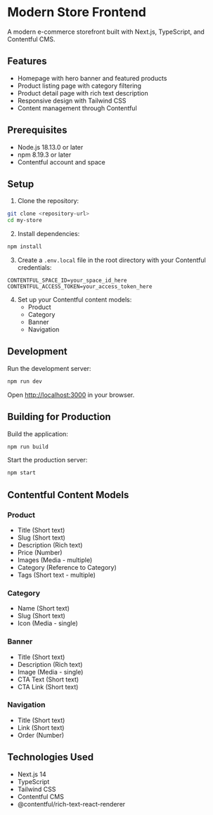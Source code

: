 # Modern Store Frontend

A modern e-commerce storefront built with Next.js, TypeScript, and Contentful CMS.

## Features

- Homepage with hero banner and featured products
- Product listing page with category filtering
- Product detail page with rich text description
- Responsive design with Tailwind CSS
- Content management through Contentful

## Prerequisites

- Node.js 18.13.0 or later
- npm 8.19.3 or later
- Contentful account and space

## Setup

1. Clone the repository:
```bash
git clone <repository-url>
cd my-store
```

2. Install dependencies:
```bash
npm install
```

3. Create a `.env.local` file in the root directory with your Contentful credentials:
```
CONTENTFUL_SPACE_ID=your_space_id_here
CONTENTFUL_ACCESS_TOKEN=your_access_token_here
```

4. Set up your Contentful content models:
   - Product
   - Category
   - Banner
   - Navigation

## Development

Run the development server:
```bash
npm run dev
```

Open [http://localhost:3000](http://localhost:3000) in your browser.

## Building for Production

Build the application:
```bash
npm run build
```

Start the production server:
```bash
npm start
```

## Contentful Content Models

### Product
- Title (Short text)
- Slug (Short text)
- Description (Rich text)
- Price (Number)
- Images (Media - multiple)
- Category (Reference to Category)
- Tags (Short text - multiple)

### Category
- Name (Short text)
- Slug (Short text)
- Icon (Media - single)

### Banner
- Title (Short text)
- Description (Rich text)
- Image (Media - single)
- CTA Text (Short text)
- CTA Link (Short text)

### Navigation
- Title (Short text)
- Link (Short text)
- Order (Number)

## Technologies Used

- Next.js 14
- TypeScript
- Tailwind CSS
- Contentful CMS
- @contentful/rich-text-react-renderer 
